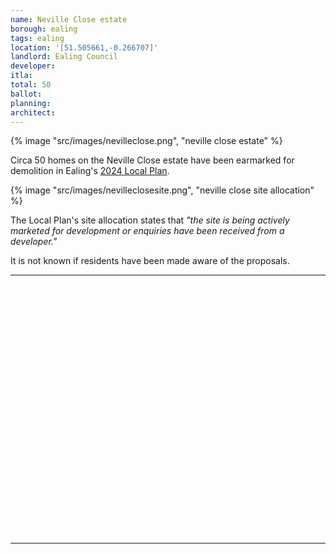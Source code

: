 ```yaml
---
name: Neville Close estate 
borough: ealing
tags: ealing
location: '[51.505661,-0.266707]'
landlord: Ealing Council
developer:
itla:
total: 50
ballot: 
planning: 
architect: 
---
```

{% image "src/images/nevilleclose.png", "neville close estate" %}

Circa 50 homes on the Neville Close estate have been earmarked for demolition in Ealing's [2024 Local Plan](https://www.ealing.gov.uk/download/downloads/id/19587/appendix_e_-_results.pdf).

{% image "src/images/nevilleclosesite.png", "neville close site allocation" %}

The Local Plan's site allocation states that _"the site is being actively marketed for development or enquiries have been received from a developer."_

It is not known if residents have been made aware of the proposals.


---

<!------------THE CODE BELOW RENDERS THE MAP - DO NOT EDIT! ---------------------------->

<div id="map" style="width: 100%; height: 400px;"></div>

<script>
  var map = L.map('map').setView({{ location }}, 13);
  L.tileLayer('https://tile.openstreetmap.org/{z}/{x}/{y}.png', {
  maxZoom: 19,
attribution: '&copy; <a href="http://www.openstreetmap.org/copyright">OpenStreetMap</a>'
}).addTo(map);
var circle = L.circle({{ location }}, {
    color: 'red',
    fillColor: '#f03',
    fillOpacity: 0.5,
    radius: 500
}).addTo(map);
</script>

---